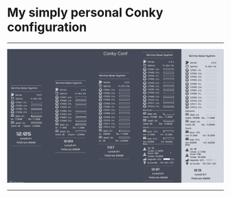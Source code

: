 
# My simply personal Conky configuration

<hr align=”left” size=”1″ width=”300″ color=”red” noshade>
<img src="https://github.com/ilnanny/Conky/blob/master/preview.png?raw=true"preview">
<hr align=”left” size=”1″ width=”300″ color=”red” noshade>
